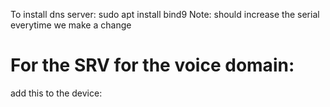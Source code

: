 To install dns server: sudo apt install bind9
Note: should increase the serial everytime we make a change

# For the SRV for the voice domain: 
add this to the device: 
